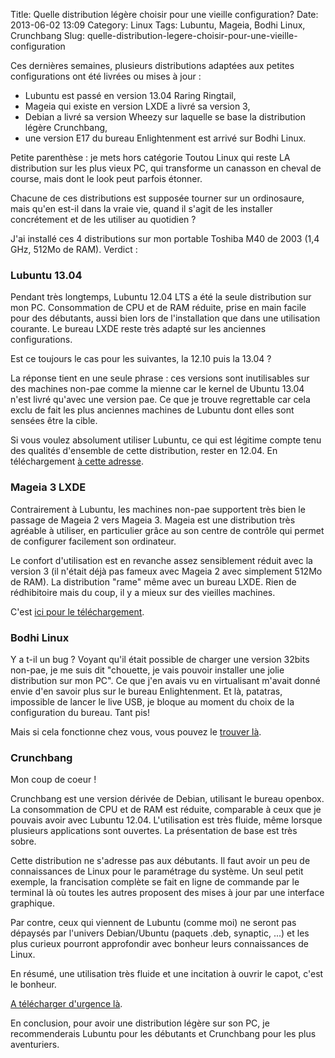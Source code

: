 Title: Quelle distribution légère choisir pour une vieille configuration?
Date: 2013-06-02 13:09
Category: Linux
Tags: Lubuntu, Mageia, Bodhi Linux, Crunchbang
Slug: quelle-distribution-legere-choisir-pour-une-vieille-configuration

Ces dernières semaines, plusieurs distributions adaptées aux petites configurations ont été livrées ou mises à jour :

- Lubuntu est passé en version 13.04 Raring Ringtail, 
- Mageia qui existe en version LXDE a livré sa version 3, 
- Debian a livré sa version Wheezy sur laquelle se base la distribution légère Crunchbang, 
- une version E17 du bureau Enlightenment est arrivé sur Bodhi Linux.

Petite parenthèse : je mets hors catégorie Toutou Linux qui reste LA distribution sur les plus vieux PC, qui transforme un canasson en cheval de course, mais dont le look peut parfois étonner.

Chacune de ces distributions est supposée tourner sur un ordinosaure, mais qu'en est-il dans la vraie vie, quand il s'agit de les installer concrétement et de les utiliser au quotidien ?

J'ai installé ces 4 distributions sur mon portable Toshiba M40 de 2003 (1,4 GHz, 512Mo de RAM). Verdict :

### Lubuntu 13.04

Pendant très longtemps, Lubuntu 12.04 LTS a été la seule distribution sur mon PC. Consommation de CPU et de RAM réduite, prise en main facile pour des débutants, aussi bien lors de l'installation que dans une utilisation courante. Le bureau LXDE reste très adapté sur les anciennes configurations.

Est ce toujours le cas pour les suivantes, la 12.10 puis la 13.04 ?

La réponse tient en une seule phrase : ces versions sont inutilisables sur des machines non-pae comme la mienne car le kernel de Ubuntu 13.04 n'est livré qu'avec une version pae. Ce que je trouve regrettable car cela exclu de fait les plus anciennes machines de Lubuntu dont elles sont sensées être la cible.

Si vous voulez absolument utiliser Lubuntu, ce qui est légitime compte tenu des qualités d'ensemble de cette distribution, rester en 12.04. En téléchargement [à cette adresse](https://help.ubuntu.com/community/Lubuntu/GetLubuntu "Lubuntu").

### Mageia 3 LXDE

Contrairement à Lubuntu, les machines non-pae supportent très bien le passage de Mageia 2 vers Mageia 3. Mageia est une distribution très agréable à utiliser, en particulier grâce au son centre de contrôle qui permet de configurer facilement son ordinateur.

Le confort d'utilisation est en revanche assez sensiblement réduit avec la version 3 (il n'était déjà pas fameux avec Mageia 2 avec simplement 512Mo de RAM). La distribution "rame" même avec un bureau LXDE. Rien de rédhibitoire mais du coup, il y a mieux sur des vieilles machines.

C'est [ici pour le téléchargement](http://www.mageia.org/fr/downloads/ "Mageia").

### Bodhi Linux

Y a t-il un bug ? Voyant qu'il était possible de charger une version 32bits non-pae, je me suis dit "chouette, je vais pouvoir installer une jolie distribution sur mon PC". Ce que j'en avais vu en virtualisant m'avait donné envie d'en savoir plus sur le bureau Enlightenment. Et là, patatras, impossible de lancer le live USB, je bloque au moment du choix de la configuration du bureau. Tant pis!

Mais si cela fonctionne chez vous, vous pouvez le [trouver là](http://www.bodhilinux.com/downloads_desktop.php "Bodhi Linux").

### Crunchbang

Mon coup de coeur !

Crunchbang est une version dérivée de Debian, utilisant le bureau openbox. La consommation de CPU et de RAM est réduite, comparable à ceux que je pouvais avoir avec Lubuntu 12.04. L'utilisation est très fluide, même lorsque plusieurs applications sont ouvertes. La présentation de base est très sobre.

Cette distribution ne s'adresse pas aux débutants. Il faut avoir un peu de connaissances de Linux pour le paramétrage du système. Un seul petit exemple, la francisation complète se fait en ligne de commande par le terminal là où toutes les autres proposent des mises à jour par une interface graphique.

Par contre, ceux qui viennent de Lubuntu (comme moi) ne seront pas dépaysés par l'univers Debian/Ubuntu (paquets .deb, synaptic, ...) et les plus curieux pourront approfondir avec bonheur leurs connaissances de Linux.

En résumé, une utilisation très fluide et une incitation à ouvrir le capot, c'est le bonheur.

[A télécharger d'urgence là](http://crunchbang.org/download/ "Crunchbang").

En conclusion, pour avoir une distribution légère sur son PC, je recommenderais Lubuntu pour les débutants et Crunchbang pour les plus aventuriers.

